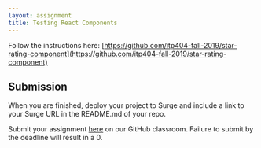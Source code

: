 ```yaml
---
layout: assignment
title: Testing React Components
---
```


Follow the instructions here: [https://github.com/itp404-fall-2019/star-rating-component](https://github.com/itp404-fall-2019/star-rating-component)

## Submission

When you are finished, deploy your project to Surge and include a link to your Surge URL in the README.md of your repo. 

Submit your assignment [here](https://classroom.github.com/a/7Ou3q4Bu) on our GitHub classroom. Failure to submit by the deadline will result in a 0.
